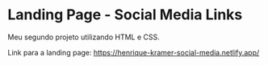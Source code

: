 <h1> Landing Page - Social Media Links </h1>

Meu segundo projeto utilizando HTML e CSS.

Link para a landing page:
https://henrique-kramer-social-media.netlify.app/
